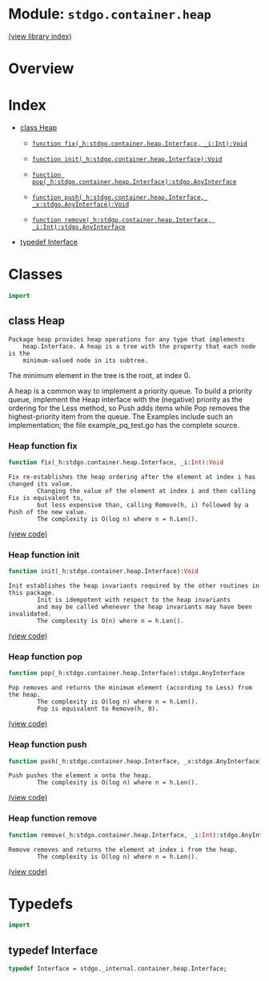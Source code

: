 # Module: `stdgo.container.heap`

[(view library index)](../../stdgo.md)


# Overview


# Index


- [class Heap](<#class-heap>)

  - [`function fix(_h:stdgo.container.heap.Interface, _i:Int):Void`](<#heap-function-fix>)

  - [`function init(_h:stdgo.container.heap.Interface):Void`](<#heap-function-init>)

  - [`function pop(_h:stdgo.container.heap.Interface):stdgo.AnyInterface`](<#heap-function-pop>)

  - [`function push(_h:stdgo.container.heap.Interface, _x:stdgo.AnyInterface):Void`](<#heap-function-push>)

  - [`function remove(_h:stdgo.container.heap.Interface, _i:Int):stdgo.AnyInterface`](<#heap-function-remove>)

- [typedef Interface](<#typedef-interface>)

# Classes


```haxe
import
```


## class Heap


```
Package heap provides heap operations for any type that implements
    heap.Interface. A heap is a tree with the property that each node is the
    minimum-valued node in its subtree.
```

The minimum element in the tree is the root, at index 0.  


A heap is a common way to implement a priority queue. To build a priority
queue, implement the Heap interface with the \(negative\) priority as the
ordering for the Less method, so Push adds items while Pop removes the
highest\-priority item from the queue. The Examples include such an
implementation; the file example\_pq\_test.go has the complete source.  

### Heap function fix


```haxe
function fix(_h:stdgo.container.heap.Interface, _i:Int):Void
```


```
Fix re-establishes the heap ordering after the element at index i has changed its value.
        Changing the value of the element at index i and then calling Fix is equivalent to,
        but less expensive than, calling Remove(h, i) followed by a Push of the new value.
        The complexity is O(log n) where n = h.Len().
```
[\(view code\)](<./Heap.hx#L62>)


### Heap function init


```haxe
function init(_h:stdgo.container.heap.Interface):Void
```


```
Init establishes the heap invariants required by the other routines in this package.
        Init is idempotent with respect to the heap invariants
        and may be called whenever the heap invariants may have been invalidated.
        The complexity is O(n) where n = h.Len().
```
[\(view code\)](<./Heap.hx#L31>)


### Heap function pop


```haxe
function pop(_h:stdgo.container.heap.Interface):stdgo.AnyInterface
```


```
Pop removes and returns the minimum element (according to Less) from the heap.
        The complexity is O(log n) where n = h.Len().
        Pop is equivalent to Remove(h, 0).
```
[\(view code\)](<./Heap.hx#L46>)


### Heap function push


```haxe
function push(_h:stdgo.container.heap.Interface, _x:stdgo.AnyInterface):Void
```


```
Push pushes the element x onto the heap.
        The complexity is O(log n) where n = h.Len().
```
[\(view code\)](<./Heap.hx#L38>)


### Heap function remove


```haxe
function remove(_h:stdgo.container.heap.Interface, _i:Int):stdgo.AnyInterface
```


```
Remove removes and returns the element at index i from the heap.
        The complexity is O(log n) where n = h.Len().
```
[\(view code\)](<./Heap.hx#L53>)


# Typedefs


```haxe
import
```


## typedef Interface


```haxe
typedef Interface = stdgo._internal.container.heap.Interface;
```


